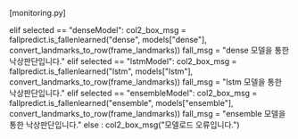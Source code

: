 [monitoring.py]

elif selected == "denseModel":
    col2_box_msg = fallpredict.is_fallenlearned("dense", models["dense"], convert_landmarks_to_row(frame_landmarks))
    fall_msg = "dense 모델을 통한 낙상판단입니다."
elif selected == "lstmModel":
    col2_box_msg = fallpredict.is_fallenlearned("lstm", models["lstm"], convert_landmarks_to_row(frame_landmarks))
    fall_msg = "lstm 모델을 통한 낙상판단입니다."
elif selected == "ensembleModel":
    col2_box_msg = fallpredict.is_fallenlearned("ensemble", models["ensemble"], convert_landmarks_to_row(frame_landmarks))
    fall_msg = "ensemble 모델을 통한 낙상판단입니다."
else :
    col2_box_msg("모델로드 오류입니다.")